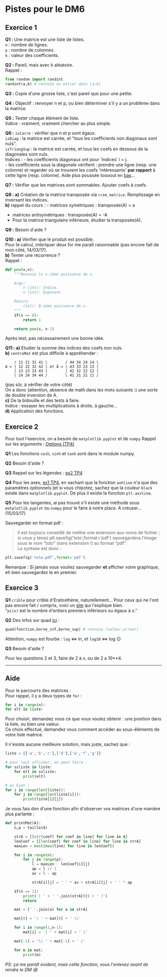 # Pistes pour le DM6

## Exercice 1

**Q1 :** Une matrice est une liste de listes.  
`n` : nombre de lignes.  
`p` : nombre de colonnes.  
`k` : valeur des coefficients.  

**Q2 :** Pareil, mais avec k aléatoire.  
Rappel :
```python
from random import randint
randint(a,b) # renvoie un entier dans [a;b]
```

**Q3 :** Copie d'une grosse liste, c'est pareil que pour une petite.

**Q4 :** Objectif : renvoyer n et p, ou bien déterminer s'il y a un problème dans la matrice.

**Q5 :** Tester chaque élément de liste.  
Indice : vraiment, vraiment chercher au plus simple.

**Q6 :** `isCarre` : vérifier que n et p sont égaux.  
`isDiag` : la matrice est carrée, et "tous les coefficients non diagonaux sont nuls".  
`isTriangSup` : la matrice est carrée, et tous les coefs en dessous de la diagonales sont nuls.  
Indices :   - les coefficients diagonaux ont pour 'indices' i = j.  
            - les coefficients sous la diagonale vérifient :
    prendre une ligne (resp. une colonne) et regarder où se trouvent les coefs 'intéressants' **par rapport** à cette ligne (resp. colonne).
Aide plus poussée toooout en [bas](https://github.com/CaptainTheDelta/PTSI/tree/master/Info/DM#aide)...

**Q7 :** Vérifier que les matrices sont sommables. Ajouter coefs à coefs.

**Q8 : a)** Création de la matrice transposée via `cree_matrice`. Remplissage en inversant les indices.  
**b)** rappel du cours : - matrices symétriques : transposée(A) = a  
- matrices antisymétriques : transposée(A) = -A  
- Pour la matrice triangulaire inférieure, étudier la transposée(A).

**Q9 :** Besoin d'aide ?

**Q10 : a)** Vérifier que le produit est possible.  
Pour le calcul, imbriquer deux for me paraît raisonnable (pas encore fait de mon côté, 14/03/17).  
**b)** Tenter une récurrence ?  
Rappel :  
```python
def pow(x,n):
    """Renvoie la n-ième puissance de x.

    Args:
        x (int): Indice.
        n (int): Exposant.

    Return:
        (int): N-ième puissance de x.
    """
    if(x == 0):
        return 1

    return pow(x, n-1)
```
Après test, pas nécessairement une bonne idée.

**Q11 : a)** Etudier la somme des indices des coefs non nuls.  
**b)** `centroMat` est plus difficile à appréhender :
```
    / 11 21 31 41 \        / 44 34 24 14 \
A = | 12 22 32 42 | et Â = | 43 33 23 13 |
    | 13 23 33 43 |        | 42 32 22 12 |
    \ 14 24 34 44 /        \ 41 31 21 11 /
```
(pas sûr, à vérifier de votre côté)  
On a donc (attention, absence de math dans les mots suivants :) une sorte de double inversion de A.  
**c)** De la bidouille et des tests à faire.  
Indice : essayer les multiplications à droite, à gauche...  
**d)** Application des fonctions.

## Exercice 2

Pour tout l'exercice, on a besoin de `matplotlib.pyplot` et de `numpy`
Rappel sur les arguments : [Options (TP4)](http://jstiker.free.fr/TP4.html#des-options)

**Q1** Les fonctions `cosh`, `sinh` et `tanh` sont dans le module numpy.

**Q2** Besoin d'aide ?

**Q3** Rappel sur les légendes : [ex2 TP4](https://github.com/CaptainTheDelta/PTSI/blob/master/Info/TP/TP4/TP4%20-%20Ex02.py)

**Q4** Pour les axes, [ex1 TP4](https://github.com/CaptainTheDelta/PTSI/blob/master/Info/TP/TP4/TP4%20-%20Ex01.py), en sachant que la fonction `axhline` n'a que des paramètres optionnels (et si vous chipotez, sachez que la couleur `black` existe dans `matplotlib.pyplot`. De plus il existe la fonction `plt.axvline`.

**Q5** Pour les tangentes, ai pas trouvé s'il existe une méthode sous `matplotlib.pyplot` ou `numpy` pour le faire à notre place. A creuser... (15/03/17)

Sauvegarder en format pdf :
> Il est toujours conseillé de mettre une extension aux noms de fichier ; si vous y tenez plt.savefig('toto',format='pdf') sauvegardera l’image sous le nom “toto” (sans extension !) au format “pdf”.  
La syntaxe est donc :
```python
plt.savefig('toto.pdf',format='pdf')
```
Remarque : Si jamais vous vouliez sauvegarder **et** afficher votre graphique, eh bien sauvegardez le en premier.

## Exercice 3

**Q1** `crible` pour crible d'Eratosthène, naturellement... Pour ceux qui ne l'ont pas encore fait / compris, voici un [site](http://www.math93.com/index.php/histoire-des-maths/notions-et-theoremes/186-crible-d-eratosthene) qui l'explique bien.  
"`pi(x)` est le nombre d'entiers premiers inférieurs ou égaux à x."

**Q2** Des infos sur quad [ici](http://www.science-emergence.com/Articles/Calculer-une-int%C3%A9grale-simple-avec-python/) :
```python
quad(fonction,borne_inf,borne_sup) # renvoie (valeur,erreur)
```
Attention, `numpy` est fourbe : `log` <=> ln, et `log10` <=> log :expressionless:

**Q3** Besoin d'aide ?

Pour les questions 2 et 3, faire de 2 à x, ou de 2 a 10\**4.

---


## Aide

Pour le parcourrs des matrices :  
Pour rappel, il y a deux types de `for` :
```python
for i in range(n):
for elt in liste:
```
Pour choisir, demandez vous ce que vous voulez obtenir : une position dans la liste, ou bien une valeur.  
Ce choix effectué, demandez vous comment accéder au sous-éléments de votre liste matrice.

Il n'existe aucune meilleure solution, mais juste, sachez que :
```python
liste = [['a','b','c'],['d'],['e','f','g']]

# pour tout afficher, on peut faire :
for ssliste in liste:
    for elt in ssliste:
        print(elt)

# ou bien :
for i in range(len(liste)):
    for j in range(len(liste[i])):
        print(liste[i][j])
```




Je vous fais don d'une fonction afin d'observer vos matrices d'une manière plus parlante :
```python
def printMat(A):
    n,p = taille(A)

    strA = [[str(coef) for coef in line] for line in A]
    lenCoef = [[len(coef) for coef in line] for line in strA]
    maxLen = max([max(line) for line in lenCoef])

    for i in range(n):
        for j in range(p):
            l = maxLen - lenCoef[i][j]
            ap = l // 2
            av = l - ap

            strA[i][j] = ' ' * av + strA[i][j] + ' ' * ap

    if(n == 1):
        print('( ' + ' '.join(strA[0]) + ' )')
        return

    mat = [' '.join(a) for a in strA]

    mat[0] = '/ ' + mat[0] + ' \\'

    for i in range(1,n-1):
        mat[i] = '| ' + mat[i] + ' |'

    mat[-1] = '\\ ' + mat[-1] + ' /'

    for m in mat:
        print(m)
```
*PS: ça me paraît evident, mais cette fonction, vous l'enlevez avant de rendre le DM :smile:*
